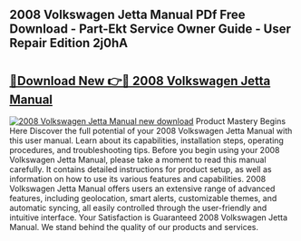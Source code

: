 ## 2008 Volkswagen Jetta Manual PDf Free Download - Part-Ekt Service Owner Guide - User Repair Edition 2j0hA

# <h2><a href="http://bc27512.oget.top/?id=2008+Volkswagen+Jetta+Manual">🔗Download New 👉🔴 2008 Volkswagen Jetta Manual</a></h2>

[![2008 Volkswagen Jetta Manual new download](https://i.imgur.com/5g1atiW.png)](http://bc27512.oget.top/?id=2008+Volkswagen+Jetta+Manual)
Product Mastery Begins Here Discover the full potential of your 2008 Volkswagen Jetta Manual with this user manual. Learn about its capabilities, installation steps, operating procedures, and troubleshooting tips. Before you begin using your 2008 Volkswagen Jetta Manual, please take a moment to read this manual carefully. It contains detailed instructions for product setup, as well as information on how to use its various features and capabilities. 2008 Volkswagen Jetta Manual offers users an extensive range of advanced features, including geolocation, smart alerts, customizable themes, and automatic syncing, all easily controlled through the user-friendly and intuitive interface. Your Satisfaction is Guaranteed 2008 Volkswagen Jetta Manual. We stand behind the quality of our products and services.
